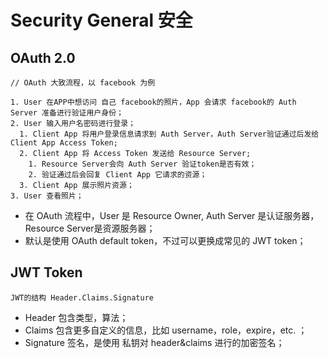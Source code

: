 # Security General 安全

## OAuth 2.0

```text
// OAuth 大致流程，以 facebook 为例

1. User 在APP中想访问 自己 facebook的照片，App 会请求 facebook的 Auth Server 准备进行验证用户身份；
2. User 输入用户名密码进行登录；
  1. Client App 将用户登录信息请求到 Auth Server，Auth Server验证通过后发给 Client App Access Token;
  2. Client App 将 Access Token 发送给 Resource Server;
    1. Resource Server会向 Auth Server 验证token是否有效；
    2. 验证通过后会回复 Client App 它请求的资源；
  3. Client App 展示照片资源；
3. User 查看照片；
```

- 在 OAuth 流程中，User 是 Resource Owner, Auth Server 是认证服务器，Resource Server是资源服务器；
- 默认是使用 OAuth default token，不过可以更换成常见的 JWT token；

## JWT Token

```text
JWT的结构 Header.Claims.Signature
```

- Header 包含类型，算法；
- Claims 包含更多自定义的信息，比如 username，role，expire，etc. ；
- Signature 签名，是使用 私钥对 header&claims 进行的加密签名；
